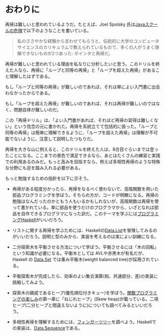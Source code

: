 # おわりに

再帰は難しいと思われているようだ。たとえば、Joel Spolsky 氏は[Javaスクールの危険](http://local.joelonsoftware.com/wiki/Java%E3%82%B9%E3%82%AF%E3%83%BC%E3%83%AB%E3%81%AE%E5%8D%B1%E9%99%BA)で以下のようなことを書いている。

> 私のささやかな経験から言わせてもらうと、伝統的に大学のコンピュータサイエンスのカリキュラムで教えられているもので、多くの人がうまく理解できないものが2つあった: ポインタと再帰だ。 

再帰が難しいと思われている理由を私なりに分析したいと思う。このドリルを終えた人なら、再帰に「ループと同等の再帰」と「ループを超えた再帰」があること理解したはずである。

もし「ループと同等の再帰」が難しいのであれば、それは単によい入門書に出会わなかったからである。

もし「ループを超えた再帰」が難しいのであれば、それは再帰が難しいのではなく、問題自体が難しいのだ。

この「再帰ドリル」は、「よい入門書があれば、それほど再帰の習得は難しくない」という信念の元に書かれた。再帰を系統立てて包括的に扱った。「ループと同等の再帰」は簡単に理解できるように、「ループを超えた再帰」は理解が不可能でないように、注意して説明したつもりだ。

再帰を大きな山に例えると、このドリルを終えた人は、8合目ぐらいまでは登ったことになる。ここまでの景色で満足できるなら、あとはたくさんの練習と実践での利用あるのみだ。もっと高みを目指すなら、例えば多相性再帰のような特殊な分野にも足を踏み入れる必要がある。

もっと勉強するための指針を以下に示そう。

- 再帰がある程度分かったら、再帰をなるべく使わないで、高階関数を用いた部品プログラミングを学ぼう。そちらの方が、コードが明瞭になる。再帰の勉強はなんだったのかともう人もいるかもしれないが、高階関数は再帰を使って書かれている。単に部品を使うだけのプログラマから、いざとなれば部品を自作できるプログラマになった訳だ。このテーマを学ぶには[プログラミングHaskell](http://www.amazon.co.jp/%E3%83%97%E3%83%AD%E3%82%B0%E3%83%A9%E3%83%9F%E3%83%B3%E3%82%B0Haskell-Graham-Hutton/dp/4274067815)がいいだろう。

- リストに関する再帰を学ぶためには、Haskellの[Data.List](http://www.haskell.org/ghc/docs/latest/html/libraries/base/Data-List.html)を冒険してみるのがいいだろう。説明と型のみから、実装を考えるのは実によい訓練になる。

- 二分探索木を平衡させる方法について学ぼう。平衡させるには「木の回転」という知識が必要になる。平衡木としては AVLや赤黒木が有名だが、Haskell の [Data.Set](http://www.haskell.org/ghc/docs/latest/html/libraries/containers/Data-Set.html) では重み平衡木(weight balanced tree)が採用されている。

- 平衡探索木が完成したら、効率のよい集合演算(和、共通部分、差)の実装に挑戦してみよう。

- 探索木の親戚であるヒープ(優先順位付きキュー)を学ぼう。[関数プログラミングの楽しみ](http://www.amazon.co.jp/%E9%96%A2%E6%95%B0%E3%83%97%E3%83%AD%E3%82%B0%E3%83%A9%E3%83%9F%E3%83%B3%E3%82%B0%E3%81%AE%E6%A5%BD%E3%81%97%E3%81%BF-%EF%BC%AA%EF%BD%85%EF%BD%92%EF%BD%85%EF%BD%8D%EF%BD%99-%EF%BC%A7%EF%BD%89%EF%BD%82%EF%BD%82%EF%BD%8F%EF%BD%8E%EF%BD%93-%EF%BD%81%EF%BD%8E%EF%BD%84-%EF%BC%AF%EF%BD%85%EF%BD%87%EF%BD%85-%EF%BD%84%EF%BD%85-%EF%BC%AD%EF%BD%8F%EF%BD%8F%EF%BD%92/dp/4274068056)の第一章に「ねじれヒープ」(Skew heap)が載っている。二項ヒープ(二分ヒープと間違えないように)についても調べてみるといいだろう。

- 多相性再帰を理解するためには、[フィンガーツリー](http://ja.wikipedia.org/wiki/2-3_%E3%83%95%E3%82%A3%E3%83%B3%E3%82%AC%E3%83%BC%E3%83%84%E3%83%AA%E3%83%BC)を調べよう。Haskellでの実装は、[Data.Sequence](http://hackage.haskell.org/packages/archive/containers/latest/doc/html/Data-Sequence.html)である。

